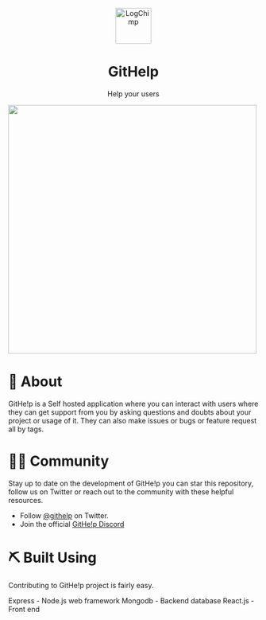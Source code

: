 <p align="center">
    <img src="https://sampathbandla.com/wp-content/uploads/2020/09/logoonly.svg" alt="LogChimp" height="72" />
</p>
<h1 align="center">
  GitHelp
</h1>
<p align="center">
	Help your users
</p>
<a href="http://githelp.sampathbandla.com">
 <img align="center" height="500px" src="https://sampathbandla.com/wp-content/uploads/2020/09/Screenshot-32.png">
</a>
<h1>
   🧐 About
</h1>
<p>
	GitHe!p is a Self hosted application where you can interact with users where they can get support from you by asking questions and doubts about your project or usage of it. They can also make issues or bugs or feature request all by tags.
</p>
<h1>🤝🏻 Community</h1>

Stay up to date on the development of GitHe!p you can star this repository, follow us on Twitter or reach out to the community with these helpful resources.

- Follow [@githelp](https://twitter.com/githelpbysam) on Twitter.
- Join the official [GitHe!p Discord](https://discord.gg/meMpUMM)
<h1>⛏️ Built Using</h1>
Contributing to GitHe!p project is fairly easy.

Express - Node.js web framework
Mongodb - Backend database
React.js - Front end
